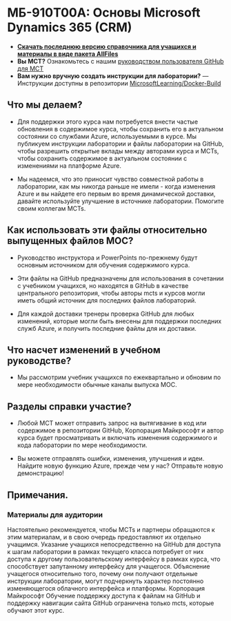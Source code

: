 # МБ-910T00A: Основы Microsoft Dynamics 365 (CRM)

- **[Скачать последнюю версию справочника для учащихся и материалы в виде пакета AllFiles](https://learningdownloadcenter.microsoft.com/)**
- **Вы MCT?** Ознакомьтесь с нашим [руководством пользователя GitHub для MCT](https://microsoftlearning.github.io/MCT-User-Guide/)
- **Вам нужно вручную создать инструкции для лаборатории?** — Инструкции доступны в репозитории [MicrosoftLearning/Docker-Build](https://github.com/MicrosoftLearning/Docker-Build)

## Что мы делаем?

- Для поддержки этого курса нам потребуется внести частые обновления в содержимое курса, чтобы сохранить его в актуальном состоянии со службами Azure, используемыми в курсе.  Мы публикуем инструкции лаборатории и файлы лаборатории на GitHub, чтобы разрешить открытые вклады между авторами курса и MCTs, чтобы сохранить содержимое в актуальном состоянии с изменениями на платформе Azure.

- Мы надеемся, что это приносит чувство совместной работы в лаборатории, как мы никогда раньше не имели - когда изменения Azure и вы найдете его первым во время динамической доставки, давайте используйте улучшение в источнике лаборатории.  Помогите своим коллегам MCTs.

## Как использовать эти файлы относительно выпущенных файлов MOC?

- Руководство инструктора и PowerPoints по-прежнему будут основным источником для обучения содержимого курса.

- Эти файлы на GitHub предназначены для использования в сочетании с учебником учащихся, но находятся в GitHub в качестве центрального репозитория, чтобы авторы mcts и курсов могли иметь общий источник для последних файлов лабораторий.

- Для каждой доставки тренеры проверка GitHub для любых изменений, которые могли быть внесены для поддержки последних служб Azure, и получить последние файлы для их доставки.

## Что насчет изменений в учебном руководстве?

- Мы рассмотрим учебник учащихся по ежеквартально и обновим по мере необходимости обычные каналы выпуска MOC.

## Разделы справки участие?

- Любой MCT может отправить запрос на вытягивание в код или содержимое в репозитории GitHub, Корпорация Майкрософт и автор курса будет просматривать и включать изменения содержимого и кода лаборатории по мере необходимости.

- Вы можете отправлять ошибки, изменения, улучшения и идеи.  Найдите новую функцию Azure, прежде чем у нас?  Отправьте новую демонстрацию!

## Примечания.

### Материалы для аудитории

Настоятельно рекомендуется, чтобы MCTs и партнеры обращаются к этим материалам, и в свою очередь предоставляют их отдельно учащимся.  Указание учащихся непосредственно на GitHub для доступа к шагам лаборатории в рамках текущего класса потребует от них доступа к другому пользовательскому интерфейсу в рамках курса, что способствует запутанному интерфейсу для учащегося. Объяснение учащегося относительно того, почему они получают отдельные инструкции лаборатории, могут подчеркнуть характер постоянно изменяющегося облачного интерфейса и платформы. Корпорация Майкрософт Обучение поддержку доступа к файлам на GitHub и поддержку навигации сайта GitHub ограничена только mcts, которые обучают этот курс.
